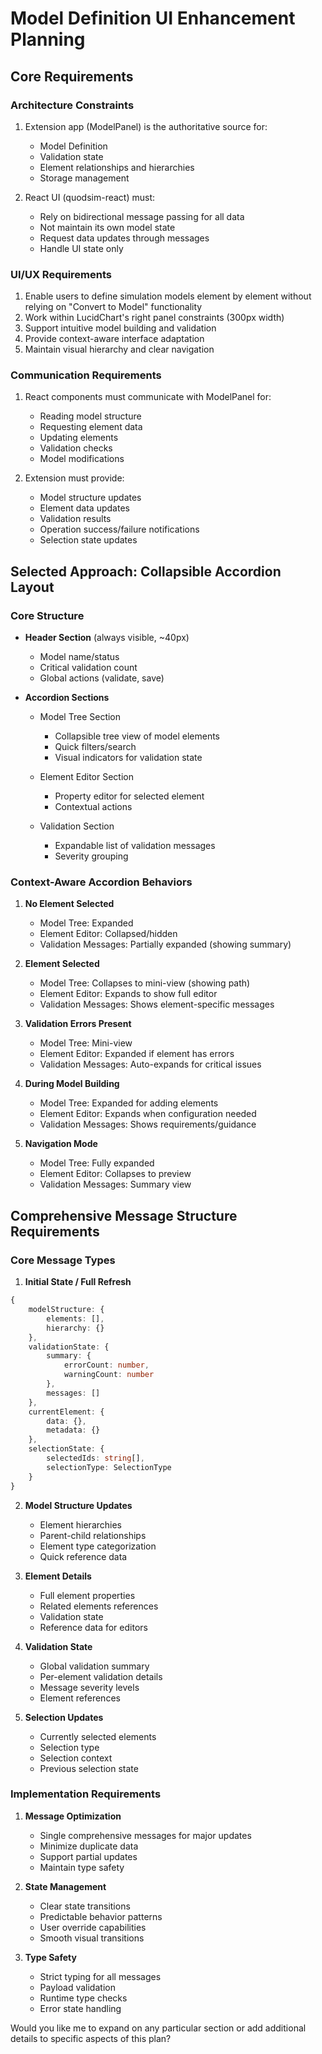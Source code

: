 # Model Definition UI Enhancement Planning

## Core Requirements

### Architecture Constraints
1. Extension app (ModelPanel) is the authoritative source for:
   - Model Definition
   - Validation state
   - Element relationships and hierarchies
   - Storage management

2. React UI (quodsim-react) must:
   - Rely on bidirectional message passing for all data
   - Not maintain its own model state
   - Request data updates through messages
   - Handle UI state only

### UI/UX Requirements
1. Enable users to define simulation models element by element without relying on "Convert to Model" functionality
2. Work within LucidChart's right panel constraints (300px width)
3. Support intuitive model building and validation
4. Provide context-aware interface adaptation
5. Maintain visual hierarchy and clear navigation

### Communication Requirements
1. React components must communicate with ModelPanel for:
   - Reading model structure
   - Requesting element data
   - Updating elements
   - Validation checks
   - Model modifications

2. Extension must provide:
   - Model structure updates
   - Element data updates
   - Validation results
   - Operation success/failure notifications
   - Selection state updates

## Selected Approach: Collapsible Accordion Layout

### Core Structure
- **Header Section** (always visible, ~40px)
  - Model name/status
  - Critical validation count
  - Global actions (validate, save)

- **Accordion Sections**
  - Model Tree Section
    - Collapsible tree view of model elements
    - Quick filters/search
    - Visual indicators for validation state

  - Element Editor Section
    - Property editor for selected element
    - Contextual actions

  - Validation Section
    - Expandable list of validation messages
    - Severity grouping

### Context-Aware Accordion Behaviors

1. **No Element Selected**
   - Model Tree: Expanded
   - Element Editor: Collapsed/hidden
   - Validation Messages: Partially expanded (showing summary)

2. **Element Selected**
   - Model Tree: Collapses to mini-view (showing path)
   - Element Editor: Expands to show full editor
   - Validation Messages: Shows element-specific messages

3. **Validation Errors Present**
   - Model Tree: Mini-view
   - Element Editor: Expanded if element has errors
   - Validation Messages: Auto-expands for critical issues

4. **During Model Building**
   - Model Tree: Expanded for adding elements
   - Element Editor: Expands when configuration needed
   - Validation Messages: Shows requirements/guidance

5. **Navigation Mode**
   - Model Tree: Fully expanded
   - Element Editor: Collapses to preview
   - Validation Messages: Summary view

## Comprehensive Message Structure Requirements

### Core Message Types

1. **Initial State / Full Refresh**
```typescript
{
    modelStructure: {
        elements: [],
        hierarchy: {}
    },
    validationState: {
        summary: {
            errorCount: number,
            warningCount: number
        },
        messages: []
    },
    currentElement: {
        data: {},
        metadata: {}
    },
    selectionState: {
        selectedIds: string[],
        selectionType: SelectionType
    }
}
```

2. **Model Structure Updates**
   - Element hierarchies
   - Parent-child relationships
   - Element type categorization
   - Quick reference data

3. **Element Details**
   - Full element properties
   - Related elements references
   - Validation state
   - Reference data for editors

4. **Validation State**
   - Global validation summary
   - Per-element validation details
   - Message severity levels
   - Element references

5. **Selection Updates**
   - Currently selected elements
   - Selection type
   - Selection context
   - Previous selection state

### Implementation Requirements

1. **Message Optimization**
   - Single comprehensive messages for major updates
   - Minimize duplicate data
   - Support partial updates
   - Maintain type safety

2. **State Management**
   - Clear state transitions
   - Predictable behavior patterns
   - User override capabilities
   - Smooth visual transitions

3. **Type Safety**
   - Strict typing for all messages
   - Payload validation
   - Runtime type checks
   - Error state handling

Would you like me to expand on any particular section or add additional details to specific aspects of this plan?
